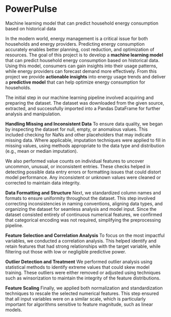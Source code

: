 # PowerPulse
Machine learning model that can predict household energy consumption based on historical data

In the modern world, energy management is a critical issue for both households and energy providers. Predicting energy consumption accurately enables better planning, cost reduction, and optimization of resources. The goal of this project is to develop a **machine learning model** that can predict household energy consumption based on historical data. Using this model, consumers can gain insights into their usage patterns, while energy providers can forecast demand more effectively.
From this project we provide **actionable insights** into energy usage trends and deliver a **predictive model** that can help optimize energy consumption for households.

The initial step in our machine learning pipeline involved acquiring and preparing the dataset. The dataset was downloaded from the given source, extracted, and successfully imported into a Pandas DataFrame for further analysis and manipulation.

**Handling Missing and Inconsistent Data**
To ensure data quality, we began by inspecting the dataset for null, empty, or anomalous values. This included checking for NaNs and other placeholders that may indicate missing data. Where applicable, imputation techniques were applied to fill in missing values, using methods appropriate to the data type and distribution (e.g., mean or median imputation).

We also performed value counts on individual features to uncover uncommon, unusual, or inconsistent entries. These checks helped in detecting possible data entry errors or formatting issues that could distort model performance. Any inconsistent or unknown values were cleaned or corrected to maintain data integrity.

**Data Formatting and Structure**
Next, we standardized column names and formats to ensure uniformity throughout the dataset. This step involved correcting inconsistencies in naming conventions, aligning data types, and organizing the dataset for seamless analysis and model input.
Since the dataset consisted entirely of continuous numerical features, we confirmed that categorical encoding was not required, simplifying the preprocessing pipeline.

**Feature Selection and Correlation Analysis**
To focus on the most impactful variables, we conducted a correlation analysis. This helped identify and retain features that had strong relationships with the target variable, while filtering out those with low or negligible predictive power.

**Outlier Detection and Treatment**
We performed outlier analysis using statistical methods to identify extreme values that could skew model training. These outliers were either removed or adjusted using techniques such as winsorization to maintain the integrity of the feature distributions.

**Feature Scaling**
Finally, we applied both normalization and standardization techniques to rescale the selected numerical features. This step ensured that all input variables were on a similar scale, which is particularly important for algorithms sensitive to feature magnitude, such as linear models.






